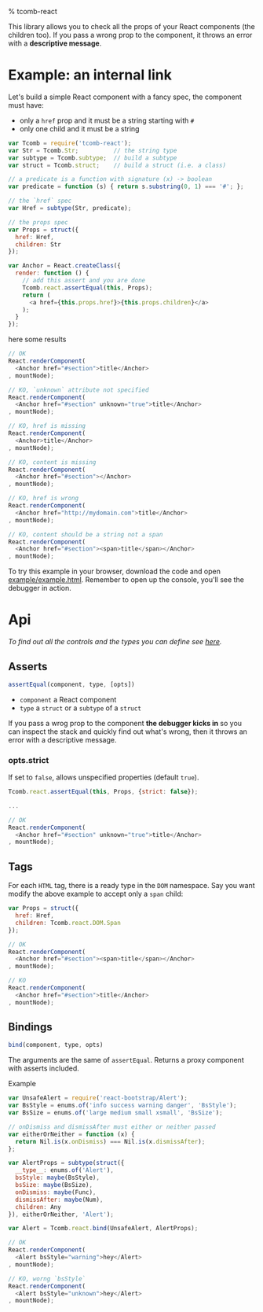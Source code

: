 % tcomb-react

This library allows you to check all the props of your React components (the children too). If you pass a wrong
prop to the component, it throws an error with a **descriptive message**.

# Example: an internal link

Let's build a simple React component with a fancy spec, the component must have:

- only a `href` prop and it must be a string starting with `#`
- only one child and it must be a string

```js
var Tcomb = require('tcomb-react');
var Str = Tcomb.Str;          // the string type
var subtype = Tcomb.subtype;  // build a subtype
var struct = Tcomb.struct;    // build a struct (i.e. a class)

// a predicate is a function with signature (x) -> boolean
var predicate = function (s) { return s.substring(0, 1) === '#'; };

// the `href` spec
var Href = subtype(Str, predicate);

// the props spec
var Props = struct({
  href: Href,
  children: Str
});

var Anchor = React.createClass({
  render: function () {
    // add this assert and you are done
    Tcomb.react.assertEqual(this, Props);
    return (
      <a href={this.props.href}>{this.props.children}</a>
    );
  }
});
```

here some results

```js
// OK
React.renderComponent(
  <Anchor href="#section">title</Anchor>
, mountNode);

// KO, `unknown` attribute not specified
React.renderComponent(
  <Anchor href="#section" unknown="true">title</Anchor>
, mountNode);

// KO, href is missing
React.renderComponent(
  <Anchor>title</Anchor>
, mountNode);

// KO, content is missing
React.renderComponent(
  <Anchor href="#section"></Anchor>
, mountNode);

// KO, href is wrong
React.renderComponent(
  <Anchor href="http://mydomain.com">title</Anchor>
, mountNode);

// KO, content should be a string not a span
React.renderComponent(
  <Anchor href="#section"><span>title</span></Anchor>
, mountNode);
```

To try this example in your browser, download the code and open [example/example.html](example/example.html).
Remember to open up the console, you'll see the debugger in action.

# Api

*To find out all the controls and the types you can define see [here](https://github.com/gcanti/tcomb).*

## Asserts

```js
assertEqual(component, type, [opts])
```
- `component` a React component
- `type` a `struct` or a `subtype` of a `struct`

If you pass a wrog prop to the component **the debugger kicks in** so you can inspect the stack and quickly find out what's wrong, then it throws an error with a descriptive message.

### opts.strict

If set to `false`, allows unspecified properties (default `true`).

```js
Tcomb.react.assertEqual(this, Props, {strict: false});

...

// OK
React.renderComponent(
  <Anchor href="#section" unknown="true">title</Anchor>
, mountNode);
```

## Tags

For each `HTML` tag, there is a ready type in the `DOM` namespace.
Say you want modify the above example to accept only a `span` child:

```js
var Props = struct({
  href: Href,
  children: Tcomb.react.DOM.Span
});

// OK
React.renderComponent(
  <Anchor href="#section"><span>title</span></Anchor>
, mountNode);

// KO
React.renderComponent(
  <Anchor href="#section">title</Anchor>
, mountNode);
```

## Bindings

```js
bind(component, type, opts)
```
The arguments are the same of `assertEqual`. Returns a proxy component with asserts included.

Example

```js
var UnsafeAlert = require('react-bootstrap/Alert');
var BsStyle = enums.of('info success warning danger', 'BsStyle');
var BsSize = enums.of('large medium small xsmall', 'BsSize');

// onDismiss and dismissAfter must either or neither passed
var eitherOrNeither = function (x) {
  return Nil.is(x.onDismiss) === Nil.is(x.dismissAfter);
};

var AlertProps = subtype(struct({
  __type__: enums.of('Alert'),
  bsStyle: maybe(BsStyle),
  bsSize: maybe(BsSize),
  onDismiss: maybe(Func),
  dismissAfter: maybe(Num),
  children: Any
}), eitherOrNeither, 'Alert');

var Alert = Tcomb.react.bind(UnsafeAlert, AlertProps);

// OK
React.renderComponent(
  <Alert bsStyle="warning">hey</Alert>
, mountNode);

// KO, worng `bsStyle`
React.renderComponent(
  <Alert bsStyle="unknown">hey</Alert>
, mountNode);
```